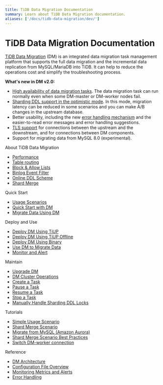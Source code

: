 ```yaml
---
title: TiDB Data Migration Documentation
summary: Learn about TiDB Data Migration documentation.
aliases: ['/docs/tidb-data-migration/dev/']
---
```


# TiDB Data Migration Documentation

[TiDB Data Migration](https://github.com/pingcap/dm) (DM) is an integrated data migration task management platform that supports the full data migration and the incremental data replication from MySQL/MariaDB into TiDB. It can help to reduce the operations cost and simplify the troubleshooting process.

**What's new in DM v2.0:**

- [High availability of data migration tasks](overview.md#high-availability). The data migration task can run normally even when some DM-master or DM-worker nodes fail.
- [Sharding DDL support in the optimistic mode](feature-shard-merge-optimistic.md). In this mode, migration latency can be reduced in some scenarios and you can make A/B changes in the upstream database.
- Better usability, including the new [error handling mechanism](handle-failed-sql-statements.md) and the easier-to-read error messages and error handling suggestions.
- [TLS support](enable-tls.md) for connections between the upstream and the downstream, and for connections between DM components.
- Support for migrating data from MySQL 8.0 (experimental).

<NavColumns>
<NavColumn>
<ColumnTitle>About TiDB Data Migration</ColumnTitle>

- [Performance](benchmark-v1.0-ga.md)
- [Table routing](key-features.md#table-routing)
- [Block & Allow Lists](key-features.md#block-and-allow-table-lists)
- [Binlog Event Filter](key-features.md#binlog-event-filter)
- [Online DDL Scheme](feature-online-ddl-scheme.md)
- [Shard Merge](feature-shard-merge.md)

</NavColumn>

<NavColumn>
<ColumnTitle>Quick Start</ColumnTitle>

- [Usage Scenarios](usage-scenario-shard-merge.md)
- [Quick Start with DM](quick-start-with-dm.md)
- [Migrate Data Using DM](migrate-data-using-dm.md)

</NavColumn>

<NavColumn>
<ColumnTitle>Deploy and Use</ColumnTitle>

- [Deploy DM Using TiUP](deploy-a-dm-cluster-using-tiup.md)
- [Deploy DM Using TiUP Offline](deploy-a-dm-cluster-using-tiup-offline.md)
- [Deploy DM Using Binary](deploy-a-dm-cluster-using-binary.md)
- [Use DM to Migrate Data](migrate-data-using-dm.md)
- [Monitor and Alert](monitor-a-dm-cluster.md)

</NavColumn>

<NavColumn>
<ColumnTitle>Maintain</ColumnTitle>

- [Upgrade DM](manually-upgrade-dm-1.0-to-2.0.md)
- [DM Cluster Operations](maintain-dm-using-tiup.md)
- [Create a Task](create-task.md)
- [Pause a Task](pause-task.md)
- [Resume a Task](resume-task.md)
- [Stop a Task](stop-task.md)
- [Manually Handle Sharding DDL Locks](manually-handling-sharding-ddl-locks.md)

</NavColumn>

<NavColumn>
<ColumnTitle>Tutorials</ColumnTitle>

- [Simple Usage Scenario](usage-scenario-simple-migration.md)
- [Shard Merge Scenario](usage-scenario-shard-merge.md)
- [Migrate from MySQL (Amazon Aurora)](migrate-from-mysql-aurora.md)
- [Shard Merge Scenario Best Practices](shard-merge-best-practices.md)
- [Switch DM-worker connection](usage-scenario-master-slave-switch.md)

</NavColumn>

<NavColumn>
<ColumnTitle>Reference</ColumnTitle>

- [DM Architecture](overview.md)
- [Configuration File Overview](config-overview.md)
- [Monitoring Metrics and Alerts](monitor-a-dm-cluster.md)
- [Error Handling](error-handling.md)

</NavColumn>

</NavColumns>
